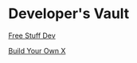 # Developer's Vault

[Free Stuff Dev](https://freestuff.dev/)

[Build Your Own X](https://github.com/codecrafters-io/build-your-own-x)
